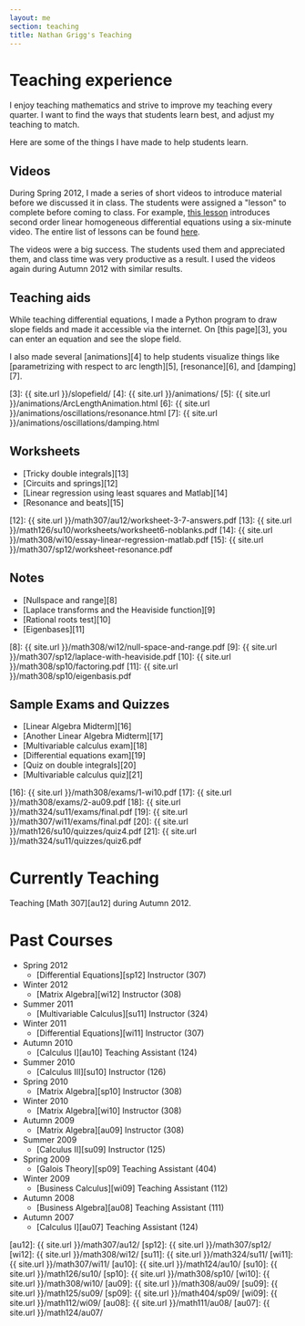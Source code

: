 ```yaml
---
layout: me
section: teaching
title: Nathan Grigg's Teaching
---
```


# Teaching experience

I enjoy teaching mathematics and strive to improve my teaching every quarter. I want to find the ways that students learn best, and adjust my teaching to match.

Here are some of the things I have made to help students learn.

## Videos

During Spring 2012, I made a series of short videos to introduce material
before we discussed it in class. The students were assigned a "lesson"
to complete before coming to class. For example,
[this lesson][1] introduces second order linear homogeneous differential equations using a six-minute video. The entire list of lessons can be found
[here][2].

The videos were a big success. The students used them and appreciated them, and class time was very productive as a result. I used the videos again during
Autumn 2012 with similar results.

[1]: {{site.url}}/math307/au12/lessons/4M.html
[2]: {{site.url}}math307/au12/lessons/

## Teaching aids

While teaching differential equations, I made a Python program
to draw slope fields and made it accessible via the internet.
On [this page][3], you can enter an equation and see the slope field.

I also made several [animations][4] to help students visualize things
like [parametrizing with respect to arc length][5], [resonance][6],
and [damping][7].

[3]: {{ site.url }}/slopefield/
[4]: {{ site.url }}/animations/
[5]: {{ site.url }}/animations/ArcLengthAnimation.html
[6]: {{ site.url }}/animations/oscillations/resonance.html
[7]: {{ site.url }}/animations/oscillations/damping.html

## Worksheets


- [Tricky double integrals][13]
- [Circuits and springs][12]
- [Linear regression using least squares and Matlab][14]
- [Resonance and beats][15]

[12]: {{ site.url }}/math307/au12/worksheet-3-7-answers.pdf
[13]: {{ site.url }}/math126/su10/worksheets/worksheet6-noblanks.pdf
[14]: {{ site.url }}/math308/wi10/essay-linear-regression-matlab.pdf
[15]: {{ site.url }}/math307/sp12/worksheet-resonance.pdf


## Notes

- [Nullspace and range][8]
- [Laplace transforms and the Heaviside function][9]
- [Rational roots test][10]
- [Eigenbases][11]

[8]: {{ site.url }}/math308/wi12/null-space-and-range.pdf
[9]: {{ site.url }}/math307/sp12/laplace-with-heaviside.pdf
[10]: {{ site.url }}/math308/sp10/factoring.pdf
[11]: {{ site.url }}/math308/sp10/eigenbasis.pdf


## Sample Exams and Quizzes

- [Linear Algebra Midterm][16]
- [Another Linear Algebra Midterm][17]
- [Multivariable calculus exam][18]
- [Differential equations exam][19]
- [Quiz on double integrals][20]
- [Multivariable calculus quiz][21]

[16]: {{ site.url }}/math308/exams/1-wi10.pdf
[17]: {{ site.url }}/math308/exams/2-au09.pdf
[18]: {{ site.url }}/math324/su11/exams/final.pdf
[19]: {{ site.url }}/math307/wi11/exams/final.pdf
[20]: {{ site.url }}/math126/su10/quizzes/quiz4.pdf
[21]: {{ site.url }}/math324/su11/quizzes/quiz6.pdf


# Currently Teaching

Teaching [Math 307][au12] during Autumn 2012.


# Past Courses

- Spring 2012
    - [Differential Equations][sp12] Instructor (307)
- Winter 2012
	- [Matrix Algebra][wi12] Instructor (308)
- Summer 2011
	- [Multivariable Calculus][su11] Instructor (324)
- Winter 2011
	- [Differential Equations][wi11] Instructor (307)
- Autumn 2010
	- [Calculus I][au10] Teaching Assistant (124)
- Summer 2010
	- [Calculus III][su10] Instructor (126)
- Spring 2010
	- [Matrix Algebra][sp10] Instructor (308)
- Winter 2010
	- [Matrix Algebra][wi10] Instructor (308)
- Autumn 2009
	- [Matrix Algebra][au09] Instructor (308)
- Summer 2009
	- [Calculus II][su09] Instructor (125)
- Spring 2009
	- [Galois Theory][sp09] Teaching Assistant (404)
- Winter 2009
	- [Business Calculus][wi09] Teaching Assistant (112)
- Autumn 2008
	- [Business Algebra][au08] Teaching Assistant (111)
- Autumn 2007
	- [Calculus I][au07] Teaching Assistant (124)

[au12]: {{ site.url }}/math307/au12/
[sp12]: {{ site.url }}/math307/sp12/
[wi12]: {{ site.url }}/math308/wi12/
[su11]: {{ site.url }}/math324/su11/
[wi11]: {{ site.url }}/math307/wi11/
[au10]: {{ site.url }}/math124/au10/
[su10]: {{ site.url }}/math126/su10/
[sp10]: {{ site.url }}/math308/sp10/
[wi10]: {{ site.url }}/math308/wi10/
[au09]: {{ site.url }}/math308/au09/
[su09]: {{ site.url }}/math125/su09/
[sp09]: {{ site.url }}/math404/sp09/
[wi09]: {{ site.url }}/math112/wi09/
[au08]: {{ site.url }}/math111/au08/
[au07]: {{ site.url }}/math124/au07/


